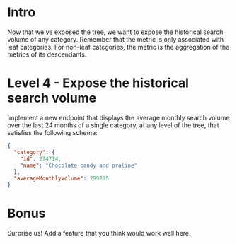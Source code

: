 # Intro

Now that we've exposed the tree, we want to expose the historical search volume of any category. Remember that the metric is only associated with leaf categories. For non-leaf categories, the metric is the aggregation of the metrics of its descendants.

# Level 4 - Expose the historical search volume

Implement a new endpoint that displays the average monthly search volume over the last 24 months of a single category, at any level of the tree, that satisfies the following schema:

```json
{
  "category": {
    "id": 274714,
    "name": "Chocolate candy and praline"
  },
  "averageMonthlyVolume": 799705
}
```

# Bonus

Surprise us! Add a feature that you think would work well here.
